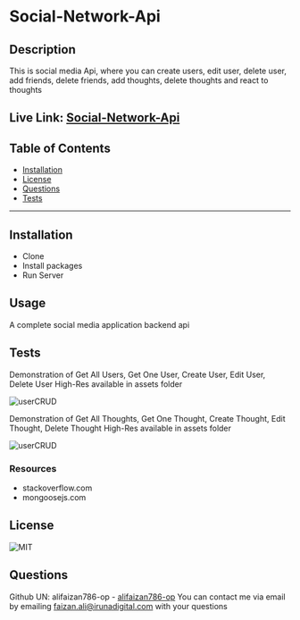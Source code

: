 # Social-Network-Api
## Description
This is social media Api, where you can create users, edit user, delete user, add friends, delete friends, add thoughts, delete thoughts and react to thoughts

Live Link: [Social-Network-Api](https://github.com/alifaizan786-op/Social-Network-Api)
---
## Table of Contents
- [Installation](#installation)
- [License](#license)
- [Questions](#questions)
- [Tests](#tests)
---
## Installation
- Clone
- Install packages
- Run Server

## Usage
A complete social media application backend api

## Tests

Demonstration of Get All Users, Get One User, Create User, Edit User, Delete User
High-Res available in assets folder

![userCRUD](assets/userCRUD.gif)

Demonstration of Get All Thoughts, Get One Thought, Create Thought, Edit Thought, Delete Thought
High-Res available in assets folder

![userCRUD](assets/thoughtCRUD.gif)


### Resources
- stackoverflow.com
- mongoosejs.com

## License
![MIT](https://img.shields.io/static/v1?label=license&message=MIT&color=brightgreen&style=plastic)
## Questions
Github UN: alifaizan786-op - [alifaizan786-op](https://github.com/alifaizan786-op)
You can contact me via email by emailing faizan.ali@irunadigital.com with your questions